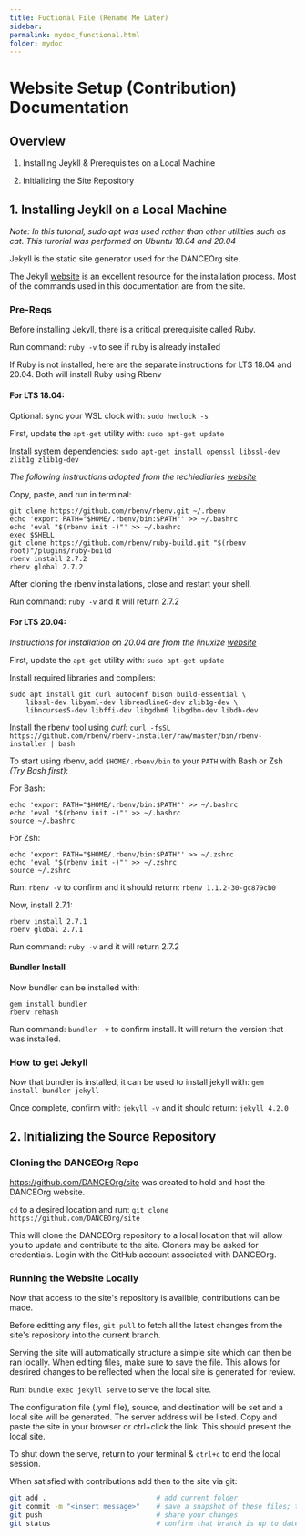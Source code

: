 ```yaml
---
title: Fuctional File (Rename Me Later)
sidebar: 
permalink: mydoc_functional.html
folder: mydoc
---
```


# Website Setup (Contribution) Documentation
## Overview

1. Installing Jeykll & Prerequisites on a Local Machine

2. Initializing the Site Repository

## 1. Installing Jeykll on a Local Machine

*Note: In this tutorial, sudo apt was used rather than other utilities such as cat. This turorial was performed on Ubuntu 18.04 and 20.04*

Jekyll is the static site generator used for the DANCEOrg site.

The Jekyll [website](https://jekyllrb.com/) is an excellent resource for the installation process. Most of the commands used in this documentation are from the site. 

### Pre-Reqs

Before installing Jekyll, there is a critical prerequisite called Ruby. 

Run command: `ruby -v` to see if ruby is already installed

If Ruby is not installed, here are the separate instructions for LTS 18.04 and 20.04. Both will install Ruby using Rbenv

#### For LTS 18.04:

Optional: sync your WSL clock with: `sudo hwclock -s`

First, update the `apt-get` utility with: `sudo apt-get update`

Install system dependencies: `sudo apt-get install openssl libssl-dev zlib1g zlib1g-dev`

*The following instructions adopted from the techiediaries [website](https://www.techiediaries.com/install-ruby-2-7-rails-6-ubuntu-20-04/)*

Copy, paste, and run in terminal:   

```
git clone https://github.com/rbenv/rbenv.git ~/.rbenv
echo 'export PATH="$HOME/.rbenv/bin:$PATH"' >> ~/.bashrc
echo 'eval "$(rbenv init -)"' >> ~/.bashrc
exec $SHELL
git clone https://github.com/rbenv/ruby-build.git "$(rbenv root)"/plugins/ruby-build
rbenv install 2.7.2
rbenv global 2.7.2
```
After cloning the rbenv installations, close and restart your shell. 

Run command: `ruby -v` and it will return 2.7.2

#### For LTS 20.04:
*Instructions for installation on 20.04 are from the linuxize [website](https://linuxize.com/post/how-to-install-ruby-on-ubuntu-20-04/)*

First, update the `apt-get` utility with: `sudo apt-get update`

Install required libraries and compilers:

```
sudo apt install git curl autoconf bison build-essential \
    libssl-dev libyaml-dev libreadline6-dev zlib1g-dev \
    libncurses5-dev libffi-dev libgdbm6 libgdbm-dev libdb-dev
```

Install the rbenv tool using *curl*: `curl -fsSL https://github.com/rbenv/rbenv-installer/raw/master/bin/rbenv-installer | bash`

To start using rbenv, add `$HOME/.rbenv/bin` to your `PATH` with Bash or Zsh *(Try Bash first)*: 

For Bash:

```
echo 'export PATH="$HOME/.rbenv/bin:$PATH"' >> ~/.bashrc
echo 'eval "$(rbenv init -)"' >> ~/.bashrc
source ~/.bashrc
```

For Zsh:

```
echo 'export PATH="$HOME/.rbenv/bin:$PATH"' >> ~/.zshrc
echo 'eval "$(rbenv init -)"' >> ~/.zshrc
source ~/.zshrc
```

Run: `rbenv -v` to confirm and it should return: `rbenv 1.1.2-30-gc879cb0` 

Now, install 2.7.1: 

```
rbenv install 2.7.1
rbenv global 2.7.1
```
Run command: `ruby -v` and it will return 2.7.2


#### Bundler Install 
Now bundler can be installed with: 

```
gem install bundler
rbenv rehash
```

Run command: `bundler -v` to confirm install. It will return the version that was installed. 

### How to get Jekyll

Now that bundler is installed, it can be used to install jekyll with: `gem install bundler jekyll`

Once complete, confirm with: `jekyll -v` and it should return: `jekyll 4.2.0`


## 2. Initializing the Source Repository

### Cloning the DANCEOrg Repo 
https://github.com/DANCEOrg/site was created to hold and host the DANCEOrg website. 

`cd` to a desired location and run: `git clone https://github.com/DANCEOrg/site` 

This will clone the DANCEOrg repository to a local location that will allow you to update and contribute to the site. Cloners may be asked for credentials. Login with the GitHub account associated with DANCEOrg. 

### Running the Website Locally
Now that access to the site's repository is availble, contributions can be made. 

Before editting any files, `git pull` to fetch all the latest changes from the site's repository into the current branch. 


Serving the site will automatically structure a simple site which can then be ran locally. When editing files, make sure to save the file. This allows for desrired changes to be reflected when the local site is generated for review.  

Run: `bundle exec jekyll serve` to serve the local site. 

The configuration file (.yml file), source, and destination will be set and a local site will be generated. The server address will be listed. Copy and paste the site in your browser or ctrl+click the link. This should present the local site. 

To shut down the serve, return to your terminal & `ctrl+c` to end the local session. 

When satisfied with contributions add then to the site via git: 

```bash
git add .                           # add current folder
git commit -m "<insert message>"    # save a snapshot of these files; there are other variations of commit 
git push                            # share your changes
git status                          # confirm that branch is up to date 
```